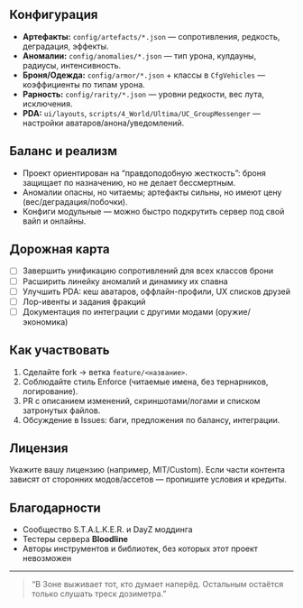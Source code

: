 ## Конфигурация
- **Артефакты:** `config/artefacts/*.json` — сопротивления, редкость, деградация, эффекты.
- **Аномалии:** `config/anomalies/*.json` — тип урона, кулдауны, радиусы, интенсивность.
- **Броня/Одежда:** `config/armor/*.json` + классы в `CfgVehicles` — коэффициенты по типам урона.
- **Рарность:** `config/rarity/*.json` — уровни редкости, вес лута, исключения.
- **PDA:** `ui/layouts`, `scripts/4_World/Ultima/UC_GroupMessenger` — настройки аватаров/анона/уведомлений.

## Баланс и реализм
- Проект ориентирован на “правдоподобную жесткость”: броня защищает по назначению, но не делает бессмертным.
- Аномалии опасны, но читаемы; артефакты сильны, но имеют цену (вес/деградация/побочки).
- Конфиги модульные — можно быстро подкрутить сервер под свой вайп и онлайны.

## Дорожная карта
- [ ] Завершить унификацию сопротивлений для всех классов брони
- [ ] Расширить линейку аномалий и динамику их спавна
- [ ] Улучшить PDA: кеш аватаров, оффлайн-профили, UX списков друзей
- [ ] Лор-ивенты и задания фракций
- [ ] Документация по интеграции с другими модами (оружие/экономика)

## Как участвовать
1. Сделайте fork → ветка `feature/<название>`.
2. Соблюдайте стиль Enforce (читаемые имена, без тернарников, логирование).
3. PR с описанием изменений, скриншотами/логами и списком затронутых файлов.
4. Обсуждение в Issues: баги, предложения по балансу, интеграции.

## Лицензия
Укажите вашу лицензию (например, MIT/Custom). Если части контента зависят от сторонних модов/ассетов — пропишите условия и кредиты.

## Благодарности
- Сообщество S.T.A.L.K.E.R. и DayZ моддинга
- Тестеры сервера **Bloodline**
- Авторы инструментов и библиотек, без которых этот проект невозможен

---

> “В Зоне выживает тот, кто думает наперёд. Остальным остаётся только слушать треск дозиметра.”
